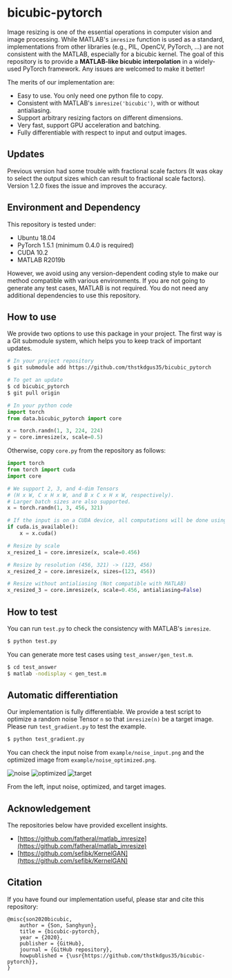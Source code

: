 # bicubic-pytorch

Image resizing is one of the essential operations in computer vision and image processing.
While MATLAB's `imresize` function is used as a standard, implementations from other libraries (e.g., PIL, OpenCV, PyTorch, ...) are not consistent with the MATLAB, especially for a bicubic kernel.
The goal of this repository is to provide a **MATLAB-like bicubic interpolation** in a widely-used PyTorch framework.
Any issues are welcomed to make it better!


The merits of our implementation are:
* Easy to use. You only need one python file to copy.
* Consistent with MATLAB's `imresize('bicubic')`, with or without antialiasing.
* Support arbitrary resizing factors on different dimensions.
* Very fast, support GPU acceleration and batching.
* Fully differentiable with respect to input and output images.

## Updates

Previous version had some trouble with fractional scale factors (It was okay to select the output sizes which can result to fractional scale factors).
Version 1.2.0 fixes the issue and improves the accuracy.

## Environment and Dependency

This repository is tested under:
* Ubuntu 18.04
* PyTorch 1.5.1 (minimum 0.4.0 is required)
* CUDA 10.2
* MATLAB R2019b

However, we avoid using any version-dependent coding style to make our method compatible with various environments.
If you are not going to generate any test cases, MATLAB is not required.
You do not need any additional dependencies to use this repository.


## How to use

We provide two options to use this package in your project.
The first way is a Git submodule system, which helps you to keep track of important updates.
```bash
# In your project repository
$ git submodule add https://github.com/thstkdgus35/bicubic_pytorch

# To get an update
$ cd bicubic_pytorch
$ git pull origin
```

```python
# In your python code
import torch
from data.bicubic_pytorch import core

x = torch.randn(1, 3, 224, 224)
y = core.imresize(x, scale=0.5)
```

Otherwise, copy `core.py` from the repository as follows:

```python
import torch
from torch import cuda
import core

# We support 2, 3, and 4-dim Tensors
# (H x W, C x H x W, and B x C x H x W, respectively).
# Larger batch sizes are also supported.
x = torch.randn(1, 3, 456, 321)

# If the input is on a CUDA device, all computations will be done using the GPU.
if cuda.is_available():
    x = x.cuda()

# Resize by scale
x_resized_1 = core.imresize(x, scale=0.456)

# Resize by resolution (456, 321) -> (123, 456)
x_resized_2 = core.imresize(x, sizes=(123, 456))

# Resize without antialiasing (Not compatible with MATLAB)
x_resized_3 = core.imresize(x, scale=0.456, antialiasing=False)
```


## How to test

You can run `test.py` to check the consistency with MATLAB's `imresize`.

```bash
$ python test.py
```

You can generate more test cases using `test_answer/gen_test.m`.

```bash
$ cd test_answer
$ matlab -nodisplay < gen_test.m
```


## Automatic differentiation

Our implementation is fully differentiable.
We provide a test script to optimize a random noise Tensor `n` so that `imresize(n)` be a target image.
Please run `test_gradient.py` to test the example.

```bash
$ python test_gradient.py
```

You can check the input noise from `example/noise_input.png` and the optimized image from `example/noise_optimized.png`.

![noise](example/noise_input.png)
![optimized](example/noise_optimized.png)
![target](example/butterfly.png)

From the left, input noise, optimized, and target images.

## Acknowledgement

The repositories below have provided excellent insights.

* [https://github.com/fatheral/matlab_imresize](https://github.com/fatheral/matlab_imresize)
* [https://github.com/sefibk/KernelGAN](https://github.com/sefibk/KernelGAN)

## Citation

If you have found our implementation useful, please star and cite this repository:
```
@misc{son2020bicubic,
    author = {Son, Sanghyun},
    title = {bicubic-pytorch},
    year = {2020},
    publisher = {GitHub},
    journal = {GitHub repository},
    howpublished = {\usr{https://github.com/thstkdgus35/bicubic-pytorch}},
}
```
